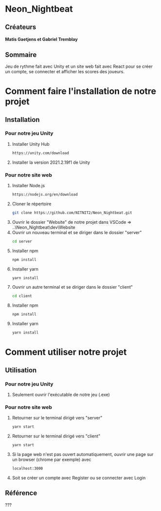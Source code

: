 # Neon_Nightbeat

## Créateurs
#### Matis Gaetjens et Gabriel Tremblay

## Sommaire

Jeu de rythme fait avec Unity et un site web fait avec React pour se créer un compte, se connecter et afficher les scores des joueurs.

# Comment faire l'installation de notre projet

## Installation

### Pour notre jeu Unity

1. Installer Unity Hub
   ```sh
   https://unity.com/download
   ```
2. Installer la version 2021.2.19f1 de Unity

### Pour notre site web

1. Installer Node.js
   ```sh
   https://nodejs.org/en/download
   ```
3. Cloner le répertoire
   ```sh
   git clone https://github.com/NITNIT2/Neon_Nightbeat.git
   ```
3. Ouvrir le dossier "Website" de notre projet dans VSCode => ..\Neon_Nightbeat\dev\Website
4. Ouvrir un nouveau terminal et se diriger dans le dossier "server"
   ```sh
   cd server
   ```
5. Installer npm
   ```sh
   npm install
   ```
6. Installer yarn
   ```sh
   yarn install
   ```
7. Ouvrir un autre terminal et se diriger dans le dossier "client"
   ```sh
   cd client
   ```
8. Installer npm
   ```sh
   npm install
   ```
9. Installer yarn
   ```sh
   yarn install
   ```
    
# Comment utiliser notre projet

## Utilisation

### Pour notre jeu Unity

1. Seulement ouvrir l'exécutable de notre jeu (.exe)

### Pour notre site web

1. Retourner sur le terminal dirigé vers "server"
   ```sh
   yarn start
   ```
2. Retourner sur le terminal dirigé vers "client"
   ```sh
   yarn start
   ```
3. Si la page web n'est pas ouvert automatiquement, ouvrir une page sur un browser (chrome par exemple) avec
   ```sh
   localhost:3000
   ```
4. Soit se créer un compte avec Register ou se connecter avec Login
   
   
## Référence

???
   
 
